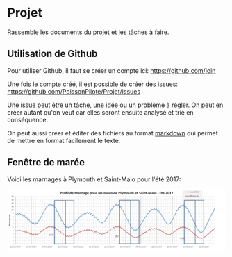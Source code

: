 # Projet

Rassemble les documents du projet et les tâches à faire.

## Utilisation de Github

Pour utiliser Github, il faut se créer un compte ici: https://github.com/join

Une fois le compte créé, il est possible de créer des issues: https://github.com/PoissonPilote/Projet/issues

Une issue peut être un tâche, une idée ou un problème à régler. On peut en créer autant qu'on veut car elles seront ensuite analysé et trié en conséquence.

On peut aussi créer et éditer des fichiers au format [markdown](https://fr.wikipedia.org/wiki/Markdown) qui permet de mettre en format facilement le texte.

## Fenêtre de marée

Voici les marnages à Plymouth et Saint-Malo pour l'été 2017:

![Fenêtre marée 2017](images/marnages.png)

